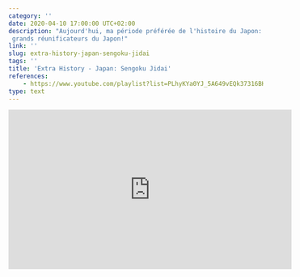 ```yaml
---
category: ''
date: 2020-04-10 17:00:00 UTC+02:00
description: "Aujourd'hui, ma période préférée de l'histoire du Japon: Segoku Jidai. En route pour découvrir l'épopée des trois
 grands réunificateurs du Japon!" 
link: ''
slug: extra-history-japan-sengoku-jidai
tags: ''
title: 'Extra History - Japan: Sengoku Jidai'
references:
    - https://www.youtube.com/playlist?list=PLhyKYa0YJ_5A649vEQk37316BH8FsaU24
type: text
---
```


<iframe width="560" height="315" src="https://www.youtube-nocookie.com/embed/videoseries?list=PLhyKYa0YJ_5A649vEQk37316BH8FsaU24" frameborder="0" allow="accelerometer; autoplay; encrypted-media; gyroscope; picture-in-picture" allowfullscreen></iframe>
